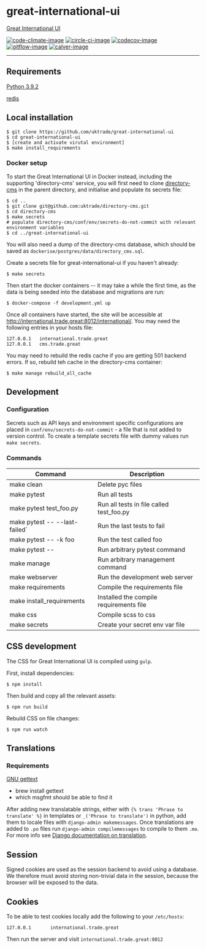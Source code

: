# great-international-ui

[Great International UI](https://www.directory.exportingisgreat.gov.uk/)

[![code-climate-image]][code-climate]
[![circle-ci-image]][circle-ci]
[![codecov-image]][codecov]
[![gitflow-image]][gitflow]
[![calver-image]][calver]

---

## Requirements

[Python 3.9.2](https://www.python.org/downloads/release/)

[redis](https://redis.io/)

## Local installation

    $ git clone https://github.com/uktrade/great-international-ui
    $ cd great-international-ui
    $ [create and activate virutal environment]
    $ make install_requirements

### Docker setup

To start the Great International UI in Docker instead, including the supporting 'directory-cms' service, you will first
need to clone [directory-cms](https://github.com/uktrade/directory-cms) in the parent directory, and initialise and
populate its secrets file:

```shell
$ cd ..
$ git clone git@github.com:uktrade/directory-cms.git
$ cd directory-cms
$ make secrets
# populate directory-cms/conf/env/secrets-do-not-commit with relevant environment variables
$ cd ../great-international-ui
```

You will also need a dump of the directory-cms database, which should be saved
as `dockerise/postgres/data/directory_cms.sql`.

Create a secrets file for great-international-ui if you haven't already:

```shell
$ make secrets
```

Then start the docker containers -- it may take a while the first time, as the data is being seeded into the database
and migrations are run:

```shell
$ docker-compose -f development.yml up
```

Once all containers have started, the site will be accessible at <http://international.trade.great:8012/international/>.
You may need the following entries in your hosts file:

```
127.0.0.1   international.trade.great
127.0.0.1   cms.trade.great
```

You may need to rebuild the redis cache if you are getting 501 backend errors. If so, rebuild teh cache in the
directory-cms container:

```shell
$ make manage rebuild_all_cache
```

## Development

### Configuration

Secrets such as API keys and environment specific configurations are placed in `conf/env/secrets-do-not-commit` - a file
that is not added to version control. To create a template secrets file with dummy values run `make secrets`.

### Commands

| Command                       | Description |
| ----------------------------- | ------------|
| make clean                    | Delete pyc files |
| make pytest                   | Run all tests |
| make pytest test_foo.py       | Run all tests in file called test_foo.py |
| make pytest -- --last-failed` | Run the last tests to fail |
| make pytest -- -k foo         | Run the test called foo |
| make pytest -- <foo>          | Run arbitrary pytest command |
| make manage <foo>             | Run arbitrary management command |
| make webserver                | Run the development web server |
| make requirements             | Compile the requirements file |
| make install_requirements     | Installed the compile requirements file |
| make css                      | Compile scss to css |
| make secrets                  | Create your secret env var file |

## CSS development

The CSS for Great International UI is compiled using `gulp`.

First, install dependencies:

```shell
$ npm install
```

Then build and copy all the relevant assets:

```shell
$ npm run build
```

Rebuild CSS on file changes:

```shell
$ npm run watch
```

## Translations

### Requirements

[GNU gettext](https://www.gnu.org/software/gettext/)

- brew install gettext
- which msgfmt should be able to find it

After adding new translatable strings, either with `{% trans 'Phrase to translate' %}` in templates
or `_('Phrase to translate')` in python, add them to locale files with `django-admin makemessages`. Once translations
are added to `.po` files run `django-admin compilemessages` to compile to them `.mo`. For more info
see [Django documentation on translation](https://docs.djangoproject.com/en/2.2/topics/i18n/translation/).

## Session

Signed cookies are used as the session backend to avoid using a database. We therefore must avoid storing non-trivial
data in the session, because the browser will be exposed to the data.

## Cookies

To be able to test cookies locally add the following to your `/etc/hosts`:

```
127.0.0.1       international.trade.great
```

Then run the server and visit `international.trade.great:8012`


[code-climate-image]: https://codeclimate.com/github/uktrade/great-international-ui/badges/issue_count.svg

[code-climate]: https://codeclimate.com/github/uktrade/great-international-ui

[circle-ci-image]: https://circleci.com/gh/uktrade/great-international-ui/tree/develop.svg?style=shield

[circle-ci]: https://circleci.com/gh/uktrade/great-international/tree/develop

[codecov-image]: https://codecov.io/gh/uktrade/great-international-ui/branch/develop/graph/badge.svg

[codecov]: https://codecov.io/gh/uktrade/great-international-ui

[gitflow-image]: https://img.shields.io/badge/Branching%20strategy-gitflow-5FBB1C.svg

[gitflow]: https://www.atlassian.com/git/tutorials/comparing-workflows/gitflow-workflow

[calver-image]: https://img.shields.io/badge/Versioning%20strategy-CalVer-5FBB1C.svg

[calver]: https://calver.org
